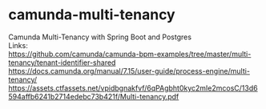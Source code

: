 # camunda-multi-tenancy
Camunda Multi-Tenancy with Spring Boot and Postgres
<br>Links:</br>
https://github.com/camunda/camunda-bpm-examples/tree/master/multi-tenancy/tenant-identifier-shared
https://docs.camunda.org/manual/7.15/user-guide/process-engine/multi-tenancy/
https://assets.ctfassets.net/vpidbgnakfvf/6qPAgbht0kyc2mIe2mcosC/13d6594affb6241b2714edebc73b421f/Multi-tenancy.pdf
